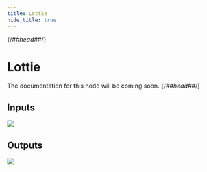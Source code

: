 ```yaml
---
title: Lottie
hide_title: true
---
```


{/*##head##*/}
# Lottie

The documentation for this node will be coming soon.
{/*##head##*/}

## Inputs

![](/library/modules/lottie/lottie-inputs.png)

## Outputs

![](/library/modules/lottie/lottie-outputs.png)
